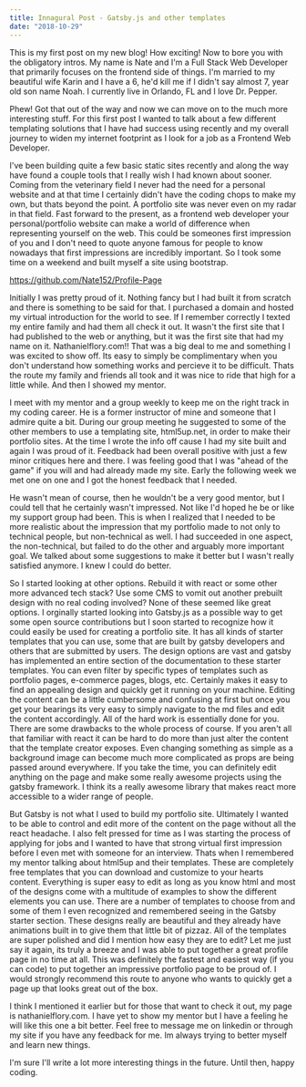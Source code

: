 ```yaml
---
title: Innagural Post - Gatsby.js and other templates
date: "2018-10-29"
---
```


This is my first post on my new blog! How exciting! Now to bore you with the obligatory intros. My name is Nate and I'm a Full Stack Web Developer that primarily focuses on the frontend side of things. I'm married to my beautiful wife Karin and I have a 6, he'd kill me if I didn't say almost 7, year old son name Noah. I currently live in Orlando, FL and I love Dr. Pepper.

Phew! Got that out of the way and now we can move on to the much more interesting stuff. For this first post I wanted to talk about a few different templating solutions that I have had success using recently and my overall journey to widen my internet footprint as I look for a job as a Frontend Web Developer.

I've been building quite a few basic static sites recently and along the way have found a couple tools that I really wish I had known about sooner. Coming from the veterinary field I never had the need for a personal website and at that time I certainly didn't have the coding chops to make my own, but thats beyond the point. A portfolio site was never even on my radar in that field. Fast forward to the present, as a frontend web developer your personal/portfolio website can make a world of difference when representing yourself on the web. This could be someones first impression of you and I don't need to quote anyone famous for people to know nowadays that first impressions are incredibly important. So I took some time on a weekend and built myself a site using bootstrap.

https://github.com/Nate152/Profile-Page

Initially I was pretty proud of it. Nothing fancy but I had built it from scratch and there is something to be said for that. I purchased a domain and hosted my virtual introduction for the world to see. If I remember correctly I texted my entire family and had them all check it out. It wasn't the first site that I had published to the web or anything, but it was the first site that had my name on it. Nathanielflory.com!! That was a big deal to me and something I was excited to show off. Its easy to simply be complimentary when you don't understand how something works and percieve it to be difficult. Thats the route my family and friends all took and it was nice to ride that high for a little while. And then I showed my mentor.

I meet with my mentor and a group weekly to keep me on the right track in my coding career. He is a former instructor of mine and someone that I admire quite a bit. During our group meeting he suggested to some of the other members to use a templating site, html5up.net, in order to make their portfolio sites. At the time I wrote the info off cause I had my site built and again I was proud of it. Feedback had been overall positive with just a few minor critiques here and there. I was feeling good that I was "ahead of the game" if you will and had already made my site. Early the following week we met one on one and I got the honest feedback that I needed.

He wasn't mean of course, then he wouldn't be a very good mentor, but I could tell that he certainly wasn't impressed. Not like I'd hoped he be or like my support group had been. This is when I realized that I needed to be more realistic about the impression that my portfolio made to not only to technical people, but non-technical as well. I had succeeded in one aspect, the non-technical, but failed to do the other and arguably more important goal. We talked about some suggestions to make it better but I wasn't really satisfied anymore. I knew I could do better.

So I started looking at other options. Rebuild it with react or some other more advanced tech stack? Use some CMS to vomit out another prebuilt design with no real coding involved? None of these seemed like great options. I orginally started looking into Gatsby.js as a possible way to get some open source contributions but I soon started to recognize how it could easily be used for creating a portfolio site. It has all kinds of starter templates that you can use, some that are built by gatsby developers and others that are submitted by users. The design options are vast and gatsby has implemented an entire section of the documentation to these starter templates. You can even filter by specific types of templates such as portfolio pages, e-commerce pages, blogs, etc. Certainly makes it easy to find an appealing design and quickly get it running on your machine. Editing the content can be a little cumbersome and confusing at first but once you get your bearings its very easy to simply navigate to the md files and edit the content accordingly. All of the hard work is essentially done for you. There are some drawbacks to the whole process of course. If you aren't all that familiar with react it can be hard to do more than just alter the content that the template creator exposes. Even changing something as simple as a background image can become much more complicated as props are being passed around everywhere. If you take the time, you can definitely edit anything on the page and make some really awesome projects using the gatsby framework. I think its a really awesome library that makes react more accessible to a wider range of people.

But Gatsby is not what I used to build my portfolio site. Ultimately I wanted to be able to control and edit more of the content on the page without all the react headache. I also felt pressed for time as I was starting the process of applying for jobs and I wanted to have that strong virtual first impression before I even met with someone for an interview. Thats when I remembered my mentor talking about html5up and their templates. These are completely free templates that you can download and customize to your hearts content. Everything is super easy to edit as long as you know html and most of the designs come with a multitude of examples to show the different elements you can use. There are a number of templates to choose from and some of them I even recognized and remembered seeing in the Gatsby starter section. These designs really are beautiful and they already have animations built in to give them that little bit of pizzaz. All of the templates are super polished and did I mention how easy they are to edit? Let me just say it again, its truly a breeze and I was able to put together a great profile page in no time at all. This was definitely the fastest and easiest way (if you can code) to put together an impressive portfolio page to be proud of. I would strongly recommend this route to anyone who wants to quickly get a page up that looks great out of the box.

I think I mentioned it earlier but for those that want to check it out, my page is nathanielflory.com. I have yet to show my mentor but I have a feeling he will like this one a bit better. Feel free to message me on linkedin or through my site if you have any feedback for me. Im always trying to better myself and learn new things.

I'm sure I'll write a lot more interesting things in the future. Until then, happy coding.
